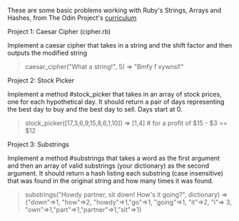 These are some basic problems working with Ruby's Strings, Arrays and Hashes, from The Odin Project's [curriculum](http://www.theodinproject.com/courses/ruby-programming/lessons/building-blocks)

Project 1: Caesar Cipher (cipher.rb)

Implement a caesar cipher that takes in a string and the shift factor and then outputs the modified string

 > caesar_cipher("What a string!", 5)
    => "Bmfy f xywnsl!"

Project 2: Stock Picker

Implement a method #stock_picker that takes in an array of stock prices, one for each hypothetical day. It should return a pair of days representing the best day to buy and the best day to sell. Days start at 0.

> stock_picker([17,3,6,9,15,8,6,1,10])
    => [1,4]  # for a profit of $15 - $3 == $12

Project 3: Substrings

Implement a method #substrings that takes a word as the first argument and then an array of valid substrings (your dictionary) as the second argument. It should return a hash listing each substring (case insensitive) that was found in the original string and how many times it was found.

> substrings("Howdy partner, sit down! How's it going?", dictionary)
    => {"down"=>1, "how"=>2, "howdy"=>1,"go"=>1, "going"=>1, "it"=>2, "i"=> 3, "own"=>1,"part"=>1,"partner"=>1,"sit"=>1}